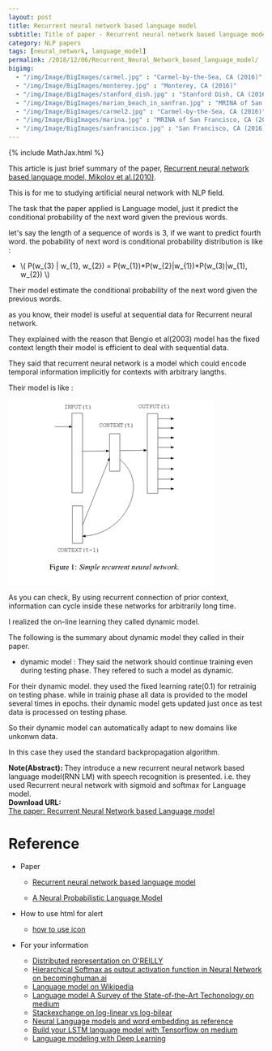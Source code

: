 ```yaml
---
layout: post
title: Recurrent neural network based language model
subtitle: Title of paper - Recurrent neural network based language model
category: NLP papers
tags: [neural_network, language_model]
permalink: /2018/12/06/Recurrent_Neural_Network_based_language_model/
bigimg: 
  - "/img/Image/BigImages/carmel.jpg" : "Carmel-by-the-Sea, CA (2016)"
  - "/img/Image/BigImages/monterey.jpg" : "Monterey, CA (2016)"
  - "/img/Image/BigImages/stanford_dish.jpg" : "Stanford Dish, CA (2016)"
  - "/img/Image/BigImages/marian_beach_in_sanfran.jpg" : "MRINA of San Francisco, CA (2016)"
  - "/img/Image/BigImages/carmel2.jpg" : "Carmel-by-the-Sea, CA (2016)"
  - "/img/Image/BigImages/marina.jpg" : "MRINA of San Francisco, CA (2016)"
  - "/img/Image/BigImages/sanfrancisco.jpg" : "San Francisco, CA (2016)"
---
```


<!-- \\( X_{i}=\sum_{k}X_{ik} \\) -->

{% include MathJax.html %}

This article is just brief summary of the paper, [Recurrent neural network based language model, Mikolov et al.(2010)](http://www.fit.vutbr.cz/research/groups/speech/publi/2010/mikolov_interspeech2010_IS100722.pdf).

This is for me to studying artificial neural network with NLP field. 

The task that the paper applied is Language model, just it predict the conditional probability of the next word given the previous words. 

let's say the length of a sequence of words is 3, if we want to predict fourth word. the pobability of next word is conditional probability distribution is like :

- \\(  P(w_{3} \| w_{1}, w_{2}) = P(w_{1})\*P(w_{2}\|w_{1})\*P(w_(3)\|w_{1}, w_{2})  \\)

Their model estimate the conditional probability of the next word given the previous words. 

as you know, their model is useful at sequential data for Recurrent neural network. 

They explained with the reason that Bengio et al(2003) model has the fixed context length their model is efficient to deal with sequential data.

They said that recurrent neural network is a model which could encode temporal information implicitly for contexts with arbitrary langths.

Their model is like :  

![](/img/Image/NaturalLanguageProcessing/NLPLabs/Paper_Investigation/Language_Model/2018-12-06-Recurrent_Neural_Network_based_language_model/Recurrent_neural_network_based_language_model.png)

As you can check, By using recurrent connection of prior context, information can cycle inside these networks for arbitrarily long time. 

I realized the on-line learning they called dynamic model. 

The following is the summary about dynamic model they called in their paper. 

- dynamic model : They said the network should continue training even during testing phase. They refered to such a model as dynamic.

For their dynamic model. they used the fixed learning rate(0.1) for retrainig on testing phase. while in trainig phase all data is provided to the model several times in epochs. their dynamic model gets updated just once as test data is processed on testing phase.

So their dynamic model can automatically adapt to new domains like unkonwn data.

In this case they used the standard backpropagation algorithm.

<div class="alert alert-info" role="alert"><i class="fa fa-info-circle"></i> <b>Note(Abstract): </b>
They introduce a new recurrent neural network based language model(RNN LM) with speech recognition is presented. i.e. they used Recurrent neural network with sigmoid and softmax for Language model.
</div>
  
  
<div class="alert alert-success" role="alert"><i class="fa fa-paperclip fa-lg"></i> <b>Download URL: </b><br>
  <a href="http://www.fit.vutbr.cz/research/pubs/index.php?id=9362">The paper: Recurrent Neural Network based Language model</a>
</div>

# Reference 

- Paper 
  - [Recurrent neural network based language model](http://www.fit.vutbr.cz/research/pubs/index.php?id=9362)
 
  - [A Neural Probabilistic Language Model](http://www.jmlr.org/papers/volume3/bengio03a/bengio03a.pdf)
 
- How to use html for alert
  - [how to use icon](http://idratherbewriting.com/documentation-theme-jekyll/mydoc_icons.html)
 
- For your information
  - [Distributed representation on O'REILLY](https://www.oreilly.com/ideas/how-neural-networks-learn-distributed-representations)
  - [Hierarchical Softmax as output activation function in Neural Network on becominghuman.ai](https://becominghuman.ai/hierarchical-softmax-as-output-activation-function-in-neural-network-1d19089c4f49)
  - [Language model on Wikipedia](https://en.wikipedia.org/wiki/Language_model)
  - [Language model A Survey of the State-of-the-Art Techonology on medium](https://medium.com/syncedreview/language-model-a-survey-of-the-state-of-the-art-technology-64d1a2e5a466)
  - [Stackexchange on log-linear vs log-bilear](https://stats.stackexchange.com/questions/157136/log-linear-vs-log-bilinear)
  - [Neural Language models and word embedding as reference](https://piotrmirowski.files.wordpress.com/2014/06/piotrmirowski_2014_wordembeddings.pdf)
  - [Build your LSTM language model with Tensorflow on medium](https://medium.com/@MilkKnight/build-your-lstm-language-model-with-tensorflow-3416142c9919)
  - [Language modeling with Deep Learning](https://hub.packtpub.com/language-modeling-with-deep-learning/)


























